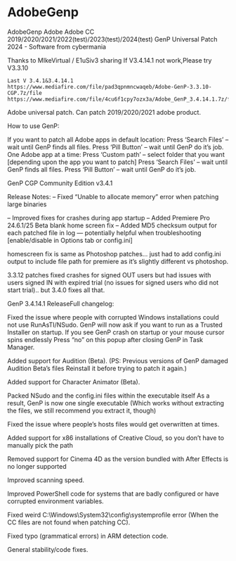 # AdobeGenp
AdobeGenp Adobe Adobe CC 2019/2020/2021/2022(test)/2023(test)/2024(test) GenP Universal Patch 2024 - Software  from  cybermania 

Thanks to MIkeVirtual / E1uSiv3 sharing If V3.4.14.1 not work,Please try V3.3.10


    Last V 3.4.1&3.4.14.1
    https://www.mediafire.com/file/pad3qpnmncwaqeb/Adobe-GenP-3.3.10-CGP.7z/file
    https://www.mediafire.com/file/4cu6f1cpy7ozx3a/Adobe_GenP_3.4.14.1.7z/file



Adobe universal patch. Can patch 2019/2020/2021 adobe product.


How to use GenP:

If you want to patch all Adobe apps in default location:
Press ‘Search Files’ – wait until GenP finds all files.
Press ‘Pill Button’ – wait until GenP do it’s job.
One Adobe app at a time:
Press ‘Custom path’ – select folder that you want [depending upon the app you want to patch]
Press ‘Search Files’ – wait until GenP finds all files.
Press ‘Pill Button’ – wait until GenP do it’s job.




 
GenP CGP Community Edition v3.4.1

Release Notes:
– Fixed “Unable to allocate memory” error when patching large binaries

– Improved fixes for crashes during app startup
– Added Premiere Pro 24.6.1/25 Beta blank home screen fix
– Added MD5 checksum output for each patched file in log — potentially helpful when troubleshooting [enable/disable in Options tab or config.ini]

 

homescreen fix is same as Photoshop patches… just had to add config.ini output to include file path for premiere as it’s slightly different vs photoshop.

3.3.12 patches fixed crashes for signed OUT users but had issues with users signed IN with expired trial (no issues for signed users who did not start trial).. but 3.4.0 fixes all that.







GenP 3.4.14.1 ReleaseFull changelog:

Fixed the issue where people with corrupted Windows installations could not use RunAsTI/NSudo.
GenP will now ask if you want to run as a Trusted Installer on startup.
If you see GenP crash on startup or your mouse cursor spins endlessly
Press “no” on this popup after closing GenP in Task Manager.

Added support for Audition (Beta).
(PS: Previous versions of GenP damaged Audition Beta’s files
Reinstall it before trying to patch it again.)

Added support for Character Animator (Beta).

Packed NSudo and the config.ini files within the executable itself
As a result, GenP is now one single executable
(Which works without extracting the files, we still recommend you extract it, though)

Fixed the issue where people’s hosts files would get overwritten at times.

Added support for x86 installations of Creative Cloud, so you don’t have to manually pick the path

Removed support for Cinema 4D as the version bundled with After Effects is no longer supported

Improved scanning speed.

Improved PowerShell code for systems that are badly configured
or have corrupted environment variables.

Fixed weird C:\Windows\System32\config\systemprofile error
(When the CC files are not found when patching CC).

Fixed typo (grammatical errors) in ARM detection code.

General stability/code fixes.
